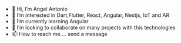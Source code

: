 - 👋 Hi, I’m Angel Antonio
- 👀 I’m interested in Dart,Flutter, React, Angular, Nestjs, IoT and AR
- 🌱 I’m currently learning Angular
- 💞️ I’m looking to collaborate on many projects with this technologies 
- 📫 How to reach me.... send a message 

<!---
angeltonio/angeltonio is a ✨ special ✨ repository because its `README.md` (this file) appears on your GitHub profile.
You can click the Preview link to take a look at your changes.
--->
